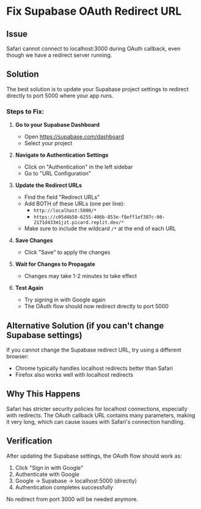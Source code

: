 # Fix Supabase OAuth Redirect URL

## Issue
Safari cannot connect to localhost:3000 during OAuth callback, even though we have a redirect server running.

## Solution
The best solution is to update your Supabase project settings to redirect directly to port 5000 where your app runs.

### Steps to Fix:

1. **Go to your Supabase Dashboard**
   - Open https://supabase.com/dashboard
   - Select your project

2. **Navigate to Authentication Settings**
   - Click on "Authentication" in the left sidebar
   - Go to "URL Configuration"

3. **Update the Redirect URLs**
   - Find the field "Redirect URLs"
   - Add BOTH of these URLs (one per line):
     - `http://localhost:5000/*`
     - `https://c05d4b50-6255-406b-853e-f8eff1ef387c-00-2171d433m1jzt.picard.replit.dev/*`
   - Make sure to include the wildcard `/*` at the end of each URL

4. **Save Changes**
   - Click "Save" to apply the changes

5. **Wait for Changes to Propagate**
   - Changes may take 1-2 minutes to take effect

6. **Test Again**
   - Try signing in with Google again
   - The OAuth flow should now redirect directly to port 5000

## Alternative Solution (if you can't change Supabase settings)

If you cannot change the Supabase redirect URL, try using a different browser:
- Chrome typically handles localhost redirects better than Safari
- Firefox also works well with localhost redirects

## Why This Happens

Safari has stricter security policies for localhost connections, especially with redirects. The OAuth callback URL contains many parameters, making it very long, which can cause issues with Safari's connection handling.

## Verification

After updating the Supabase settings, the OAuth flow should work as:
1. Click "Sign in with Google"
2. Authenticate with Google
3. Google → Supabase → localhost:5000 (directly)
4. Authentication completes successfully

No redirect from port 3000 will be needed anymore.